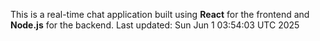 This is a real-time chat application built using **React** for the frontend and **Node.js** for the backend.
Last updated: Sun Jun  1 03:54:03 UTC 2025
